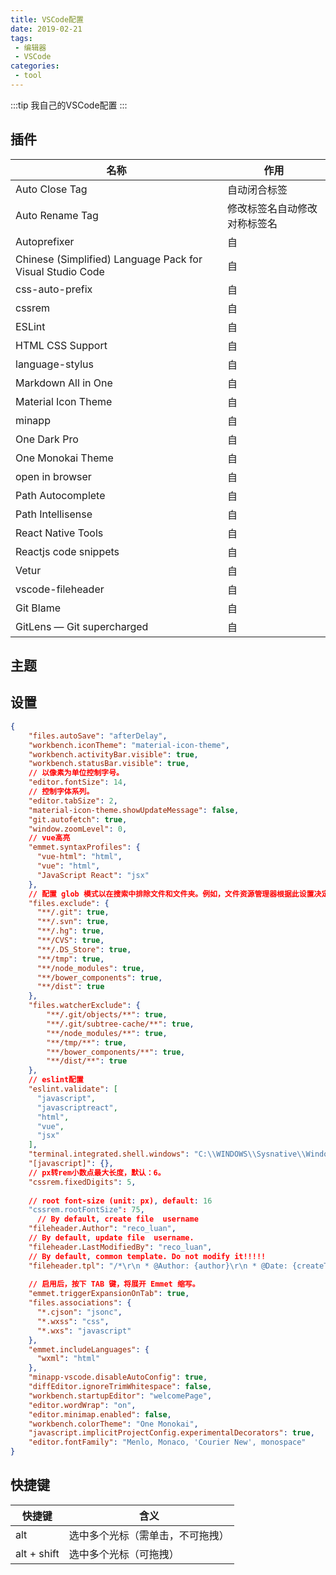 ```yaml
---
title: VSCode配置
date: 2019-02-21
tags:
 - 编辑器
 - VSCode    
categories: 
 - tool
---
```




:::tip
我自己的VSCode配置
:::

<!-- more -->

## 插件

|名称|作用|
|---|---|
|Auto Close Tag|自动闭合标签|
|Auto Rename Tag|修改标签名自动修改对称标签名|
|Autoprefixer|自|
|Chinese (Simplified) Language Pack for Visual Studio Code|自|
|css-auto-prefix|自|
|cssrem|自|
|ESLint|自|
|HTML CSS Support|自|
|language-stylus|自|
|Markdown All in One|自|
|Material Icon Theme|自|
|minapp|自|
|One Dark Pro|自|
|One Monokai Theme|自|
|open in browser|自|
|Path Autocomplete|自|
|Path Intellisense|自|
|React Native Tools|自|
|Reactjs code snippets|自|
|Vetur|自|
|vscode-fileheader|自|
|Git Blame|自|
|GitLens — Git supercharged|自|

## 主题

## 设置

```json
{
    "files.autoSave": "afterDelay",
    "workbench.iconTheme": "material-icon-theme",
    "workbench.activityBar.visible": true,
    "workbench.statusBar.visible": true,
    // 以像素为单位控制字号。
    "editor.fontSize": 14,
    // 控制字体系列。
    "editor.tabSize": 2,
    "material-icon-theme.showUpdateMessage": false,
    "git.autofetch": true,
    "window.zoomLevel": 0,
    // vue高亮
    "emmet.syntaxProfiles": {
      "vue-html": "html",
      "vue": "html",
      "JavaScript React": "jsx"
    },
    // 配置 glob 模式以在搜索中排除文件和文件夹。例如，文件资源管理器根据此设置决定文件或文件夹的显示和隐藏。
    "files.exclude": {
      "**/.git": true,
      "**/.svn": true,
      "**/.hg": true,
      "**/CVS": true,
      "**/.DS_Store": true,
      "**/tmp": true,
      "**/node_modules": true,
      "**/bower_components": true,
      "**/dist": true
    },
    "files.watcherExclude": {
        "**/.git/objects/**": true,
        "**/.git/subtree-cache/**": true,
        "**/node_modules/**": true,
        "**/tmp/**": true,
        "**/bower_components/**": true,
        "**/dist/**": true
    },
    // eslint配置
    "eslint.validate": [
      "javascript",
      "javascriptreact",
      "html",
      "vue",
      "jsx"
    ],
    "terminal.integrated.shell.windows": "C:\\WINDOWS\\Sysnative\\WindowsPowerShell\\v1.0\\powershell.exe",
    "[javascript]": {},
    // px转rem小数点最大长度，默认：6。
    "cssrem.fixedDigits": 5,
    
    // root font-size (unit: px), default: 16
    "cssrem.rootFontSize": 75,
      // By default, create file  username
    "fileheader.Author": "reco_luan",
    // By default, update file  username.
    "fileheader.LastModifiedBy": "reco_luan",
    // By default, common template. Do not modify it!!!!!
    "fileheader.tpl": "/*\r\n * @Author: {author}\r\n * @Date: {createTime}\r\n * @Last Modified by: {lastModifiedBy}\r\n * @Last Modified time: {updateTime}\r\n */\r\n",
    
    // 启用后，按下 TAB 键，将展开 Emmet 缩写。
    "emmet.triggerExpansionOnTab": true,
    "files.associations": {
      "*.cjson": "jsonc",
      "*.wxss": "css",
      "*.wxs": "javascript"
    },
    "emmet.includeLanguages": {
      "wxml": "html"
    },
    "minapp-vscode.disableAutoConfig": true,
    "diffEditor.ignoreTrimWhitespace": false,
    "workbench.startupEditor": "welcomePage",
    "editor.wordWrap": "on",
    "editor.minimap.enabled": false,
    "workbench.colorTheme": "One Monokai",
    "javascript.implicitProjectConfig.experimentalDecorators": true,
    "editor.fontFamily": "Menlo, Monaco, 'Courier New', monospace"
}
```

## 快捷键

| 快捷键|含义|
|---|---|
| alt|选中多个光标（需单击，不可拖拽）|
| alt + shift|选中多个光标（可拖拽）|